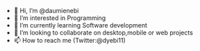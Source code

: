 - 👋 Hi, I’m @daumienebi
- 👀 I’m interested in Programming
- 🌱 I’m currently learning Software development
- 💞️ I’m looking to collaborate on desktop,mobile or web projects
- 📫 How to reach me (Twitter:@dyebi11)

<!---
sakdauder/sakdauder is a ✨ special ✨ repository because its `README.md` (this file) appears on your GitHub profile.
You can click the Preview link to take a look at your changes.
--->
